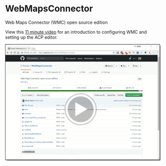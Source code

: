 # WebMapsConnector
Web Maps Connector (WMC) open source edition

View this [11 minute video](https://drive.google.com/file/d/1tF3JkjXwzeX9mNoiEEr45ql9T4CiicCG/view) for an introduction to configuring WMC and setting up the ACP editor. 

[![](./docs/configuring-wmc-and-editing-acp.png)](https://drive.google.com/file/d/1tF3JkjXwzeX9mNoiEEr45ql9T4CiicCG/view) 
